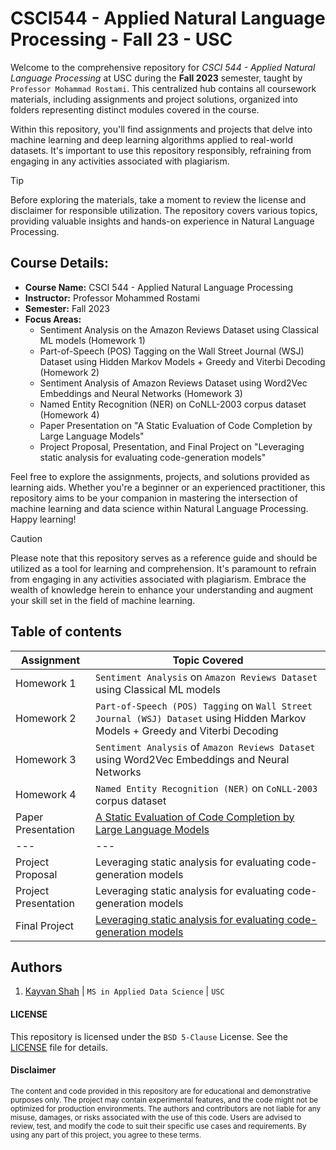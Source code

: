 # CSCI544 - Applied Natural Language Processing - Fall 23 - USC
Welcome to the comprehensive repository for _CSCI 544 - Applied Natural Language Processing_ at USC during the __Fall 2023__ semester, taught by `Professor Mohammad Rostami`. This centralized hub contains all coursework materials, including assignments and project solutions, organized into folders representing distinct modules covered in the course.

Within this repository, you'll find assignments and projects that delve into machine learning and deep learning algorithms applied to real-world datasets. It's important to use this repository responsibly, refraining from engaging in any activities associated with plagiarism.

> [!TIP]
> Before exploring the materials, take a moment to review the license and disclaimer for responsible utilization. The repository covers various topics, providing valuable insights and hands-on experience in Natural Language Processing.

## Course Details:
- **Course Name:** CSCI 544 - Applied Natural Language Processing
- **Instructor:** Professor Mohammed Rostami
- **Semester:** Fall 2023
- **Focus Areas:**
  - Sentiment Analysis on the Amazon Reviews Dataset using Classical ML models (Homework 1)
  - Part-of-Speech (POS) Tagging on the Wall Street Journal (WSJ) Dataset using Hidden Markov Models + Greedy and Viterbi Decoding (Homework 2)
  - Sentiment Analysis of Amazon Reviews Dataset using Word2Vec Embeddings and Neural Networks (Homework 3)
  - Named Entity Recognition (NER) on CoNLL-2003 corpus dataset (Homework 4)
  - Paper Presentation on "A Static Evaluation of Code Completion by Large Language Models"
  - Project Proposal, Presentation, and Final Project on "Leveraging static analysis for evaluating code-generation models"

Feel free to explore the assignments, projects, and solutions provided as learning aids. Whether you're a beginner or an experienced practitioner, this repository aims to be your companion in mastering the intersection of machine learning and data science within Natural Language Processing. Happy learning!

> [!CAUTION]
> Please note that this repository serves as a reference guide and should be utilized as a tool for learning and comprehension. It's paramount to refrain from engaging in any activities associated with plagiarism. Embrace the wealth of knowledge herein to enhance your understanding and augment your skill set in the field of machine learning.

## Table of contents
| Assignment | Topic Covered                 |
|------------|-------------------------------|
| Homework 1 | `Sentiment Analysis` on `Amazon Reviews Dataset` using Classical ML models |
| Homework 2 | `Part-of-Speech (POS) Tagging` on `Wall Street Journal (WSJ) Dataset` using Hidden Markov Models + Greedy and Viterbi Decoding |
| Homework 3 | `Sentiment Analysis` of `Amazon Reviews Dataset` using Word2Vec Embeddings and Neural Networks |
| Homework 4 | `Named Entity Recognition (NER)` on `CoNLL-2003` corpus dataset|
| Paper Presentation | [A Static Evaluation of Code Completion by Large Language Models](paper-presentation/Group37-PaperPresentation.pdf) |
| --- | --- |
| Project Proposal | Leveraging static analysis for evaluating code-generation models |
| Project Presentation | Leveraging static analysis for evaluating code-generation models |
| Final Project | [Leveraging static analysis for evaluating code-generation models](https://github.com/ksanu1998/static_analysis_codegen_llms) |

## Authors
1. [Kayvan Shah](https://github.com/KayvanShah1) | `MS in Applied Data Science` | `USC`

#### LICENSE
This repository is licensed under the `BSD 5-Clause` License. See the [LICENSE](LICENSE) file for details.

#### Disclaimer

<sub>
The content and code provided in this repository are for educational and demonstrative purposes only. The project may contain experimental features, and the code might not be optimized for production environments. The authors and contributors are not liable for any misuse, damages, or risks associated with the use of this code. Users are advised to review, test, and modify the code to suit their specific use cases and requirements. By using any part of this project, you agree to these terms.
</sub>